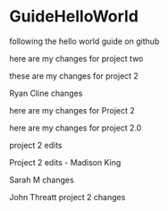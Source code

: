 # GuideHelloWorld
following the hello world guide on github

here are my changes for project two

these are my changes for project 2

Ryan Cline changes 

here are my changes for Project 2

here are my changes for project 2.0

project 2 edits

Project 2 edits - Madison King

Sarah M changes

John Threatt project 2 changes